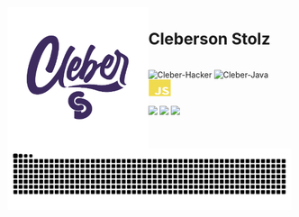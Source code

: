 
<img align="left" src="https://github.com/Cleberstolz/Cleberstolz/blob/main/png%20escuro%20c%C3%B3pia.png" width="250"/>

<div>
  <h1> Cleberson Stolz </h1>
</div>

<div style="display: inline_block"><br>
  <img align="center" onerror="alert(123)" alt="Cleber-Hacker" height="28" width="25" src="https://github.com/Cleberstolz/Cleberstolz/blob/main/x">
  <img align="center" alt="Cleber-Java" height="30" width="40" src="https://cdn-icons-png.flaticon.com/512/226/226777.png">
  <img align="center" alt="Cleber-Js" height="30" width="40" src="https://raw.githubusercontent.com/devicons/devicon/master/icons/javascript/javascript-plain.svg"> 
</div>
<br>
<div>
   <a href="mailto:eu.clebersonstolz@gmail.com" target="_blank"><img src="https://img.shields.io/badge/Gmail-D14836?style=for-the-badge&logo=gmail&logoColor=white" target="_blank"></a>
   <a href="https://www.linkedin.com/in/cleberson-stolz-8908701b3/" target="_blank"><img src="https://img.shields.io/badge/LinkedIn-0077B5?style=for-the-badge&logo=linkedin&logoColor=white" target="_blank"></a>
   <a href="https://instagram.com/cleberstolz.me" target="_blank"><img src="https://img.shields.io/badge/-Instagram-%23E4405F?style=for-the-badge&logo=instagram&logoColor=white" target="_blank"></a>
  
  
  
  
</div>

![Snake animation](https://github.com/cleberstolz/cleberstolz/blob/output/github-contribution-grid-snake.svg)

</body>
